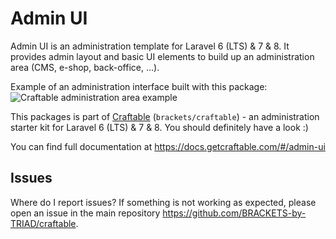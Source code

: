 # Admin UI

Admin UI is an administration template for Laravel 6 (LTS) & 7 & 8. It provides admin layout and basic UI elements to build up an administration area (CMS, e-shop, back-office, ...).

Example of an administration interface built with this package:
![Craftable administration area example](https://docs.getcraftable.com/assets/posts-crud.png "Craftable administration area example")

This packages is part of [Craftable](https://github.com/BRACKETS-by-TRIAD/craftable) (`brackets/craftable`) - an administration starter kit for Laravel 6 (LTS) & 7 & 8. You should definitely have a look :)

You can find full documentation at https://docs.getcraftable.com/#/admin-ui

## Issues
Where do I report issues?
If something is not working as expected, please open an issue in the main repository https://github.com/BRACKETS-by-TRIAD/craftable.
